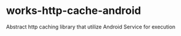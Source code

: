 # works-http-cache-android
Abstract http caching library that utilize Android Service for execution
